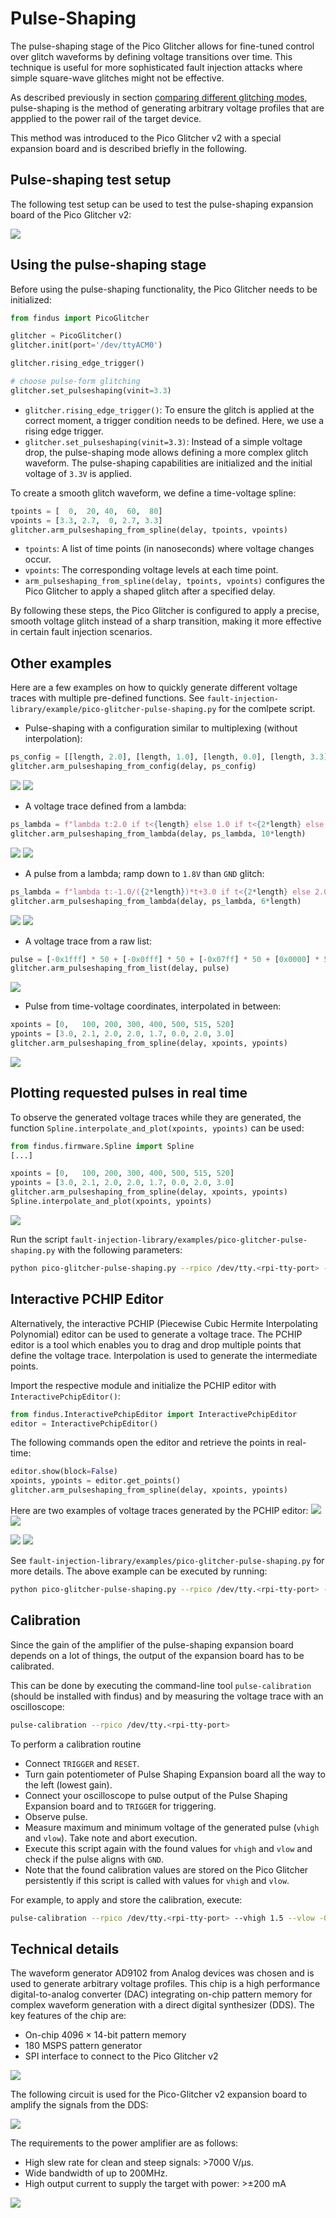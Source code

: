 # Pulse-Shaping

The pulse-shaping stage of the Pico Glitcher allows for fine-tuned control over glitch waveforms by defining voltage transitions over time. This technique is useful for more sophisticated fault injection attacks where simple square-wave glitches might not be effective.

As described previously in section [comparing different glitching modes](glitches.md), pulse-shaping is the method of generating arbitrary voltage profiles that are appplied to the power rail of the target device.

This method was introduced to the Pico Glitcher v2 with a special expansion board and is described briefly in the following.

## Pulse-shaping test setup

The following test setup can be used to test the pulse-shaping expansion board of the Pico Glitcher v2:

![](images/pulse-shaping/pulse-shaping-setup.png)

## Using the pulse-shaping stage

Before using the pulse-shaping functionality, the Pico Glitcher needs to be initialized:

```python
from findus import PicoGlitcher

glitcher = PicoGlitcher()
glitcher.init(port='/dev/ttyACM0')

glitcher.rising_edge_trigger()

# choose pulse-form glitching
glitcher.set_pulseshaping(vinit=3.3)
```

- `glitcher.rising_edge_trigger()`: To ensure the glitch is applied at the correct moment, a trigger condition needs to be defined. Here, we use a rising edge trigger.
- `glitcher.set_pulseshaping(vinit=3.3)`: Instead of a simple voltage drop, the pulse-shaping mode allows defining a more complex glitch waveform. The pulse-shaping capabilities are initialized and the initial voltage of `3.3V` is applied.

To create a smooth glitch waveform, we define a time-voltage spline:

```python
tpoints = [  0,  20, 40,  60,  80]
vpoints = [3.3, 2.7,  0, 2.7, 3.3]
glitcher.arm_pulseshaping_from_spline(delay, tpoints, vpoints)
```

- `tpoints`: A list of time points (in nanoseconds) where voltage changes occur.
- `vpoints`: The corresponding voltage levels at each time point.
- `arm_pulseshaping_from_spline(delay, tpoints, vpoints)` configures the Pico Glitcher to apply a shaped glitch after a specified delay.

By following these steps, the Pico Glitcher is configured to apply a precise, smooth voltage glitch instead of a sharp transition, making it more effective in certain fault injection scenarios.

## Other examples
Here are a few examples on how to quickly generate different voltage traces with multiple pre-defined functions.
See `fault-injection-library/example/pico-glitcher-pulse-shaping.py` for the comlpete script.

- Pulse-shaping with a configuration similar to multiplexing (without interpolation):
```python
ps_config = [[length, 2.0], [length, 1.0], [length, 0.0], [length, 3.3]]
glitcher.arm_pulseshaping_from_config(delay, ps_config)
```

![](images/pulse-shaping/0-1000ns.bmp)
![](images/pulse-shaping/0-100ns.bmp)

- A voltage trace defined from a lambda:
```python
ps_lambda = f"lambda t:2.0 if t<{length} else 1.0 if t<{2*length} else 0.0 if t<{3*length} else 3.0"
glitcher.arm_pulseshaping_from_lambda(delay, ps_lambda, 10*length)
```

![](images/pulse-shaping/1-1000ns.bmp)
![](images/pulse-shaping/1-100ns.bmp)

- A pulse from a lambda; ramp down to `1.8V` than `GND` glitch:
```python
ps_lambda = f"lambda t:-1.0/({2*length})*t+3.0 if t<{2*length} else 2.0 if t<{4*length} else 0.0 if t<{5*length} else 3.0"
glitcher.arm_pulseshaping_from_lambda(delay, ps_lambda, 6*length)
```

![](images/pulse-shaping/3-1000ns.bmp)
![](images/pulse-shaping/3-100ns.bmp)

- A voltage trace from a raw list:
```python
pulse = [-0x1fff] * 50 + [-0x0fff] * 50 + [-0x07ff] * 50 + [0x0000] * 50
glitcher.arm_pulseshaping_from_list(delay, pulse)
```

![](images/pulse-shaping/2.bmp)

- Pulse from time-voltage coordinates, interpolated in between:
```python
xpoints = [0,   100, 200, 300, 400, 500, 515, 520]
ypoints = [3.0, 2.1, 2.0, 2.0, 1.7, 0.0, 2.0, 3.0]
glitcher.arm_pulseshaping_from_spline(delay, xpoints, ypoints)
```
![](images/pulse-shaping/5.bmp)


## Plotting requested pulses in real time

To observe the generated voltage traces while they are generated, the function `Spline.interpolate_and_plot(xpoints, ypoints)` can be used:

```python
from findus.firmware.Spline import Spline
[...]

xpoints = [0,   100, 200, 300, 400, 500, 515, 520]
ypoints = [3.0, 2.1, 2.0, 2.0, 1.7, 0.0, 2.0, 3.0]
glitcher.arm_pulseshaping_from_spline(delay, xpoints, ypoints)
Spline.interpolate_and_plot(xpoints, ypoints)
```

![](images/pulse-shaping/spline_plot.png)

Run the script `fault-injection-library/examples/pico-glitcher-pulse-shaping.py` with the following parameters:

```bash
python pico-glitcher-pulse-shaping.py --rpico /dev/tty.<rpi-tty-port> --delay 10 10 --length 100 100 --pulse-type 5
```

## Interactive PCHIP Editor

Alternatively, the interactive PCHIP (Piecewise Cubic Hermite Interpolating Polynomial) editor can be used to generate a voltage trace.
The PCHIP editor is a tool which enables you to drag and drop multiple points that define the voltage trace. Interpolation is used to generate the intermediate points.

Import the respective module and initialize the PCHIP editor with `InteractivePchipEditor()`:
```python
from findus.InteractivePchipEditor import InteractivePchipEditor
editor = InteractivePchipEditor()
```

The following commands open the editor and retrieve the points in real-time:
```python
editor.show(block=False)
xpoints, ypoints = editor.get_points()
glitcher.arm_pulseshaping_from_spline(delay, xpoints, ypoints)
```

Here are two examples of voltage traces generated by the PCHIP editor:
![](images/pulse-shaping/6-1.png)
![](images/pulse-shaping/6-1.bmp)

![](images/pulse-shaping/6-2.png)
![](images/pulse-shaping/6-2.bmp)

See `fault-injection-library/examples/pico-glitcher-pulse-shaping.py` for more details.
The above example can be executed by running:

```bash
python pico-glitcher-pulse-shaping.py --rpico /dev/tty.<rpi-tty-port> --delay 10 10 --length 100 100 --pulse-type 6
```

## Calibration

Since the gain of the amplifier of the pulse-shaping expansion board depends on a lot of things, the output of the expansion board has to be calibrated.

This can be done by executing the command-line tool `pulse-calibration` (should be installed with findus) and by measuring the voltage trace with an oscilloscope:

```bash
pulse-calibration --rpico /dev/tty.<rpi-tty-port>
```

To perform a calibration routine

- Connect `TRIGGER` and `RESET`.
- Turn gain potentiometer of Pulse Shaping Expansion board all the way to the left (lowest gain).
- Connect your oscilloscope to pulse output of the Pulse Shaping Expansion board and to `TRIGGER` for triggering.
- Observe pulse.
- Measure maximum and minimum voltage of the generated pulse (`vhigh` and `vlow`). Take note and abort execution.
- Execute this script again with the found values for `vhigh` and `vlow` and check if the pulse aligns with `GND`.
- Note that the found calibration values are stored on the Pico Glitcher persistently if this script is called with values for `vhigh` and `vlow`.

For example, to apply and store the calibration, execute:
```bash
pulse-calibration --rpico /dev/tty.<rpi-tty-port> --vhigh 1.5 --vlow -0.5
```

## Technical details

The waveform generator AD9102 from Analog devices was chosen and is used to generate arbitrary voltage profiles.
This chip is a high performance digital-to-analog converter (DAC) integrating on-chip pattern memory for complex waveform generation with a direct digital synthesizer (DDS).
The key features of the chip are:

- On-chip 4096 × 14-bit pattern memory
- 180 MSPS pattern generator
- SPI interface to connect to the Pico Glitcher v2

![](images/pulse-shaping/ps-dds.png)

The following circuit is used for the Pico-Glitcher v2 expansion board to amplify the signals from the DDS:

![](images/pulse-shaping/ps-schematics.png)

The requirements to the power amplifier are as follows:

- High slew rate for clean and steep signals: >7000 V/μs.
- Wide bandwidth of up to 200MHz.
- High output current to supply the target with power: >±200 mA

![](images/pulse-shaping/expansion-brd.png)
